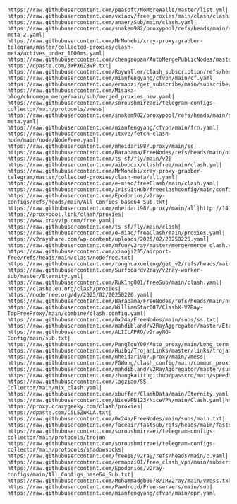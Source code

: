                                https://raw.githubusercontent.com/peasoft/NoMoreWalls/master/list.yml|                               https://raw.githubusercontent.com/vxiaov/free_proxies/main/clash/clash.provider.yaml|http://155.248.172.106:12580/clash/proxies|                               https://raw.githubusercontent.com/anaer/Sub/main/clash.yaml|                               https://raw.githubusercontent.com/snakem982/proxypool/refs/heads/main/source/clash-meta-2.yaml|                               https://raw.githubusercontent.com/MrMohebi/xray-proxy-grabber-telegram/master/collected-proxies/clash-meta/actives_under_1000ms.yaml|                               https://raw.githubusercontent.com/chengaopan/AutoMergePublicNodes/master/list.yml|                               https://dpaste.com/3WPX6ZBVP.txt|                               https://raw.githubusercontent.com/Roywaller/clash_subscription/refs/heads/main/clash_subscription.txt|                               https://raw.githubusercontent.com/mianfengyang/cfvpn/main/cf.yaml|                               https://raw.githubusercontent.com/ermaozi/get_subscribe/main/subscribe/clash.yml|                               https://raw.githubusercontent.com/Misaka-blog/chromego_merge/main/sub/merged_proxies_new.yaml|                               https://raw.githubusercontent.com/soroushmirzaei/telegram-configs-collector/main/protocols/vmess|                               https://raw.githubusercontent.com/snakem982/proxypool/refs/heads/main/source/clash-meta.yaml|                               https://raw.githubusercontent.com/mianfengyang/cfvpn/main/frn.yaml|                               https://raw.githubusercontent.com/itxve/fetch-clash-node/main/node/NodeFree.yaml|                               https://raw.githubusercontent.com/mheidari98/.proxy/main/ss|                               https://raw.githubusercontent.com/Barabama/FreeNodes/refs/heads/main/nodes/clashmeta.yaml|                               https://raw.githubusercontent.com/ts-sf/fly/main/v2|                               https://raw.githubusercontent.com/aiboboxx/clashfree/main/clash.yml|                               https://raw.githubusercontent.com/MrMohebi/xray-proxy-grabber-telegram/master/collected-proxies/clash-meta/all.yaml|                               https://raw.githubusercontent.com/e-miao/freeClash/main/clash.yaml|                               https://raw.githubusercontent.com/IrisGitHub/freeclashconfig/main/config.yaml|                               https://raw.githubusercontent.com/Epodonios/v2ray-configs/refs/heads/main/All_Configs_base64_Sub.txt|                               https://raw.githubusercontent.com/mheidari98/.proxy/main/all|http://141.147.161.50:12580/clash/proxies|                               https://proxypool.link/clash/proxies|                               https://www.xrayvip.com/free.yaml|                               https://raw.githubusercontent.com/ts-sf/fly/main/clash|                               https://raw.githubusercontent.com/e-miao/freeClash/main/proxies.yaml|                               https://v2rayshare.com/wp-content/uploads/2025/02/20250226.yaml|                               https://raw.githubusercontent.com/mfuu/v2ray/master/merge/merge_clash.yaml|                               https://raw.githubusercontent.com/xiaoji235/airport-free/refs/heads/main/clash/nodefree.txt|                               https://raw.githubusercontent.com/ronghuaxueleng/get_v2/refs/heads/main/pub/NoMoreWalls.yaml|                               https://raw.githubusercontent.com/Surfboardv2ray/v2ray-worker-sub/master/Eternity.yml|                               https://raw.githubusercontent.com/Ruk1ng001/freeSub/main/clash.yaml|                               https://clashe.eu.org/clash/proxies|                               https://nodefree.org/dy/2025/02/20250226.yaml|                               https://raw.githubusercontent.com/Barabama/FreeNodes/refs/heads/main/nodes/wenode.yaml|                               https://raw.githubusercontent.com/WilliamStar007/ClashX-V2Ray-TopFreeProxy/main/combine/clash.config.yaml|                               https://raw.githubusercontent.com/0x24a/FreeNodes/main/subs/ss.txt|                               https://raw.githubusercontent.com/mahdibland/V2RayAggregator/master/Eternity.yml|                               https://raw.githubusercontent.com/ALIILAPRO/v2rayNG-Config/main/sub.txt|                               https://raw.githubusercontent.com/PangTouY00/Auto_proxy/main/Long_term_subscription_num|                               https://raw.githubusercontent.com/Huibq/TrojanLinks/master/links/trojan|                               https://raw.githubusercontent.com/mheidari98/.proxy/main/vmess|                               https://raw.githubusercontent.com/FGWong/clash_config/main/common_proxies.yaml|                               https://raw.githubusercontent.com/mahdibland/V2RayAggregator/master/sub/sub_merge_yaml.yml|                               https://raw.githubusercontent.com/zhangkaiitugithub/passcro/main/speednodes.yaml|                               https://raw.githubusercontent.com/lagzian/SS-Collector/main/mix_clash.yaml|                               https://raw.githubusercontent.com/xbuffer/ClashData/main/Eternity.yaml|                               https://raw.githubusercontent.com/NiceVPN123/NiceVPN/main/Clash.yaml|http://150.230.195.209:12580/clash/proxies|http://175.178.182.178:12580/clash/proxies|http://66.42.50.118:12580/clash/proxies|                               https://proxy.crazygeeky.com/clash/proxies|                               https://dpaste.com/C5L5ZWKLA.txt|                               https://raw.githubusercontent.com/0x24a/FreeNodes/main/subs/main.txt|                               https://raw.githubusercontent.com/faceair/fastsub/refs/heads/main/fastsub.yaml|                               https://raw.githubusercontent.com/soroushmirzaei/telegram-configs-collector/main/protocols/trojan|                               https://raw.githubusercontent.com/soroushmirzaei/telegram-configs-collector/main/protocols/shadowsocks|                               https://raw.githubusercontent.com/free18/v2ray/refs/heads/main/c.yaml|                               https://raw.githubusercontent.com/ermaozi01/free_clash_vpn/main/subscribe/clash.yml|                               https://raw.githubusercontent.com/Epodonios/v2ray-configs/main/All_Configs_base64_Sub.txt|                               https://raw.githubusercontent.com/Mohammadgb0078/IRV2ray/main/vmess.txt|                               https://raw.githubusercontent.com/Pawdroid/Free-servers/main/sub|                               https://raw.githubusercontent.com/mianfengyang/cfvpn/main/opr.yaml